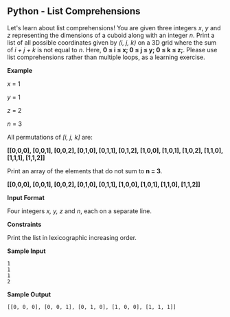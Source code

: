 ## Python - List Comprehensions

Let's learn about list comprehensions! You are given three integers  *x*, *y* and *z* representing the dimensions of a cuboid along with an integer *n*. Print a list of all possible coordinates given by *(i, j, k)* on a 3D grid where the sum of *i + j + k* is not equal to *n*. Here, **0 ≤ i ≤ x; 0 ≤ j ≤ y; 0 ≤ k ≤ z;**. Please use list comprehensions rather than multiple loops, as a learning exercise.

**Example**

*x* = 1

*y* = 1

*z* = 2

*n* = 3

All permutations of *[i, j, k]* are:

**[[0,0,0], [0,0,1], [0,0,2], [0,1,0], [0,1,1], [0,1,2], [1,0,0], [1,0,1], [1,0,2], [1,1,0], [1,1,1], [1,1,2]]**

Print an array of the elements that do not sum to **n = 3**.

**[[0,0,0], [0,0,1], [0,0,2], [0,1,0], [0,1,1], [1,0,0], [1,0,1], [1,1,0], [1,1,2]]**

**Input Format**

Four integers *x, y, z* and *n*, each on a separate line.

**Constraints**

Print the list in lexicographic increasing order.

**Sample Input**

```
1
1
1
2
```

**Sample Output**

```
[[0, 0, 0], [0, 0, 1], [0, 1, 0], [1, 0, 0], [1, 1, 1]]
```
